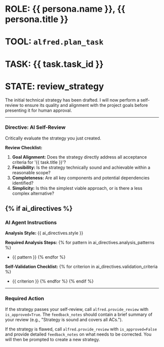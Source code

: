# ROLE: {{ persona.name }}, {{ persona.title }}
# TOOL: `alfred.plan_task`
# TASK: {{ task.task_id }}
# STATE: review_strategy

The initial technical strategy has been drafted. I will now perform a self-review to ensure its quality and alignment with the project goals before presenting it for human approval.

---
### **Directive: AI Self-Review**

Critically evaluate the strategy you just created.

**Review Checklist:**
1.  **Goal Alignment:** Does the strategy directly address all acceptance criteria for '{{ task.title }}'?
2.  **Feasibility:** Is the strategy technically sound and achievable within a reasonable scope?
3.  **Completeness:** Are all key components and potential dependencies identified?
4.  **Simplicity:** Is this the simplest viable approach, or is there a less complex alternative?

{% if ai_directives %}
---
### **AI Agent Instructions**

**Analysis Style:** {{ ai_directives.style }}

**Required Analysis Steps:**
{% for pattern in ai_directives.analysis_patterns %}
- {{ pattern }}
{% endfor %}

**Self-Validation Checklist:**
{% for criterion in ai_directives.validation_criteria %}
- {{ criterion }}
{% endfor %}
{% endif %}

---
### **Required Action**

If the strategy passes your self-review, call `alfred.provide_review` with `is_approved=True`. The `feedback_notes` should contain a brief summary of your review (e.g., "Strategy is sound and covers all ACs.").

If the strategy is flawed, call `alfred.provide_review` with `is_approved=False` and provide detailed `feedback_notes` on what needs to be corrected. You will then be prompted to create a new strategy.